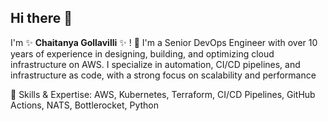 ## Hi there 👋

I'm ✨  **Chaitanya Gollavilli** ✨ ! 👋
I'm a Senior DevOps Engineer with over 10 years of experience in designing, building, and optimizing cloud infrastructure on AWS. I specialize in automation, CI/CD pipelines, and infrastructure as code, with a strong focus on scalability and performance

🔧 Skills & Expertise: AWS, Kubernetes, Terraform, CI/CD Pipelines, GitHub Actions, NATS, Bottlerocket, Python
